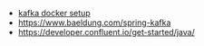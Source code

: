 - [kafka docker setup](https://www.baeldung.com/kafka-docker-setup)
- https://www.baeldung.com/spring-kafka
- https://developer.confluent.io/get-started/java/
